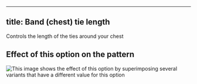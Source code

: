 ***

## title: Band (chest) tie length

Controls the length of the ties around your chest

## Effect of this option on the pattern

![This image shows the effect of this option by superimposing several variants that have a different value for this option](bee\_bandtielength\_sample.svg "Effect of this option on the pattern")
